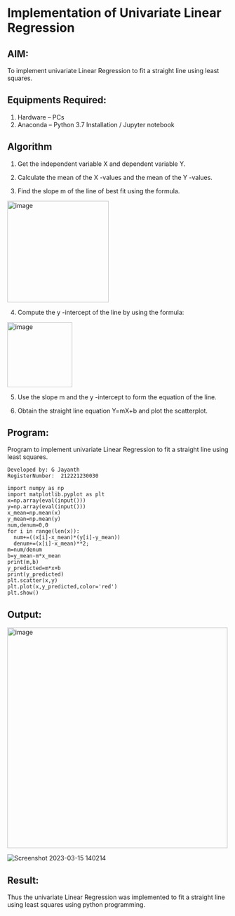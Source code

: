 # Implementation of Univariate Linear Regression
## AIM:
To implement univariate Linear Regression to fit a straight line using least squares.

## Equipments Required:
1. Hardware – PCs
2. Anaconda – Python 3.7 Installation / Jupyter notebook

## Algorithm
1. Get the independent variable X and dependent variable Y.

2. Calculate the mean of the X -values and the mean of the Y -values.

3. Find the slope m of the line of best fit using the formula. 
<img width="231" alt="image" src="https://user-images.githubusercontent.com/93026020/192078527-b3b5ee3e-992f-46c4-865b-3b7ce4ac54ad.png">

4. Compute the y -intercept of the line by using the formula:
<img width="148" alt="image" src="https://user-images.githubusercontent.com/93026020/192078545-79d70b90-7e9d-4b85-9f8b-9d7548a4c5a4.png">

5. Use the slope m and the y -intercept to form the equation of the line.

6. Obtain the straight line equation Y=mX+b and plot the scatterplot.

## Program:

Program to implement univariate Linear Regression to fit a straight line using least squares.
```
Developed by: G Jayanth
RegisterNumber:  212221230030
```
```
import numpy as np
import matplotlib.pyplot as plt
x=np.array(eval(input()))
y=np.array(eval(input()))
x_mean=np.mean(x)
y_mean=np.mean(y)
num,denum=0,0
for i in range(len(x)):
  num+=((x[i]-x_mean)*(y[i]-y_mean))
  denum+=(x[i]-x_mean)**2;
m=num/denum
b=y_mean-m*x_mean
print(m,b)
y_predicted=m*x+b
print(y_predicted)
plt.scatter(x,y)
plt.plot(x,y_predicted,color='red')
plt.show()

```

## Output:
<img width="502" alt="image" src="https://user-images.githubusercontent.com/94836154/225858701-eee3c97b-597d-497f-b90f-bd22d794eed6.png">


![Screenshot 2023-03-15 140214](https://user-images.githubusercontent.com/94175324/225346417-9ce8bbc0-c07e-4590-b85f-21287580ec68.jpg)



## Result:
Thus the univariate Linear Regression was implemented to fit a straight line using least squares using python programming.
